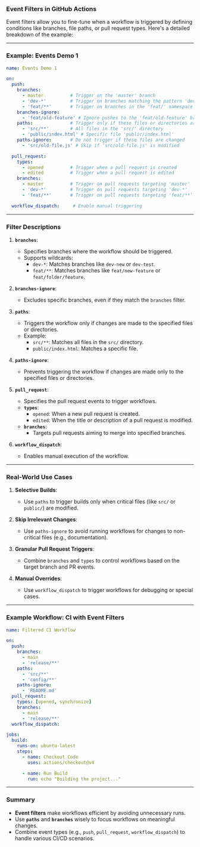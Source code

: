 ### Event Filters in GitHub Actions

Event filters allow you to fine-tune when a workflow is triggered by defining conditions like branches, file paths, or pull request types. Here's a detailed breakdown of the example:

---

### Example: **Events Demo 1**

```yaml
name: Events Demo 1

on:
  push:
    branches:
      - master          # Trigger on the 'master' branch
      - 'dev-*'         # Trigger on branches matching the pattern 'dev-*'
      - 'feat/**'       # Trigger on branches in the 'feat/' namespace (e.g., 'feat/new-feature')
    branches-ignore:
      - 'feat/old-feature' # Ignore pushes to the 'feat/old-feature' branch
    paths:              # Trigger only if these files or directories are changed
      - 'src/**'        # All files in the 'src/' directory
      - 'public/index.html' # Specific file 'public/index.html'
    paths-ignore:       # Do not trigger if these files are changed
      - 'src/old-file.js' # Skip if 'src/old-file.js' is modified

  pull_request:
    types: 
      - opened          # Trigger when a pull request is created
      - edited          # Trigger when a pull request is edited
    branches:
      - master          # Trigger on pull requests targeting 'master'
      - 'dev-*'         # Trigger on pull requests targeting 'dev-*'
      - 'feat/**'       # Trigger on pull requests targeting 'feat/**'

  workflow_dispatch:     # Enable manual triggering
```

---

### **Filter Descriptions**

1. **`branches`**:
   - Specifies branches where the workflow should be triggered.
   - Supports wildcards:
     - `dev-*`: Matches branches like `dev-new` or `dev-test`.
     - `feat/**`: Matches branches like `feat/new-feature` or `feat/folder/feature`.

2. **`branches-ignore`**:
   - Excludes specific branches, even if they match the `branches` filter.

3. **`paths`**:
   - Triggers the workflow only if changes are made to the specified files or directories.
   - Example:
     - `src/**`: Matches all files in the `src/` directory.
     - `public/index.html`: Matches a specific file.

4. **`paths-ignore`**:
   - Prevents triggering the workflow if changes are made only to the specified files or directories.

5. **`pull_request`**:
   - Specifies the pull request events to trigger workflows.
   - **`types`**:
     - `opened`: When a new pull request is created.
     - `edited`: When the title or description of a pull request is modified.
   - **`branches`**:
     - Targets pull requests aiming to merge into specified branches.

6. **`workflow_dispatch`**:
   - Enables manual execution of the workflow.

---

### Real-World Use Cases

1. **Selective Builds**:
   - Use `paths` to trigger builds only when critical files (like `src/` or `public/`) are modified.

2. **Skip Irrelevant Changes**:
   - Use `paths-ignore` to avoid running workflows for changes to non-critical files (e.g., documentation).

3. **Granular Pull Request Triggers**:
   - Combine `branches` and `types` to control workflows based on the target branch and PR events.

4. **Manual Overrides**:
   - Use `workflow_dispatch` to trigger workflows for debugging or special cases.

---

### Example Workflow: CI with Event Filters

```yaml
name: Filtered CI Workflow

on:
  push:
    branches:
      - main
      - 'release/**'
    paths:
      - 'src/**'
      - 'config/**'
    paths-ignore:
      - 'README.md'
  pull_request:
    types: [opened, synchronize]
    branches:
      - main
      - 'release/**'
  workflow_dispatch:

jobs:
  build:
    runs-on: ubuntu-latest
    steps:
      - name: Checkout Code
        uses: actions/checkout@v4

      - name: Run Build
        run: echo "Building the project..."
```

---

### Summary

- **Event filters** make workflows efficient by avoiding unnecessary runs.
- Use **`paths`** and **`branches`** wisely to focus workflows on meaningful changes.
- Combine event types (e.g., `push`, `pull_request`, `workflow_dispatch`) to handle various CI/CD scenarios.
